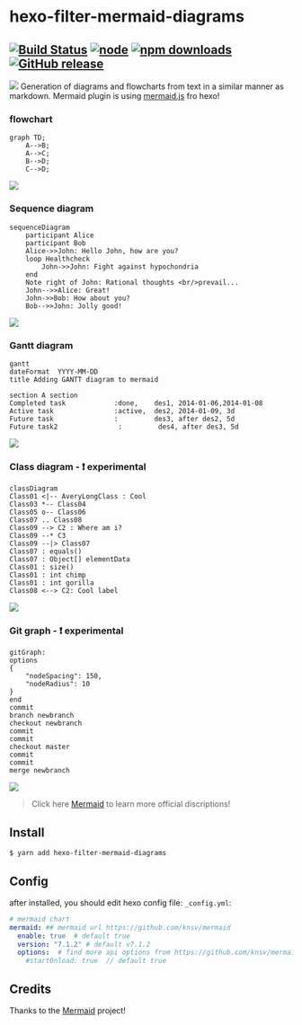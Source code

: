 # hexo-filter-mermaid-diagrams
[![Build Status](https://travis-ci.org/webappdevelp/hexo-filter-mermaid-diagrams.svg?branch=master)](https://travis-ci.org/webappdevelp/hexo-filter-mermaid-diagrams)
[![node](https://img.shields.io/node/v/hexo-filter-mermaid-diagrams.svg)](https://www.npmjs.com/package/hexo-filter-mermaid-diagrams)
[![npm downloads](https://img.shields.io/npm/dt/hexo-filter-mermaid-diagrams.svg)](https://www.npmjs.com/package/hexo-filter-mermaid-diagrams)
[![GitHub release](https://img.shields.io/github/release/webappdevelp/hexo-filter-mermaid-diagrams.svg)](https://github.com/webappdevelp/hexo-filter-mermaid-diagrams/releases/v1.0.0)
----
![](/img/header.png)
Generation of diagrams and flowcharts from text in a similar manner as markdown.
Mermaid plugin is using [mermaid.js](https://mermaidjs.github.io/) fro hexo!
### flowchart
```
graph TD;
    A-->B;
    A-->C;
    B-->D;
    C-->D;
```
![](/img/flow.png)
### Sequence diagram
```
sequenceDiagram
    participant Alice
    participant Bob
    Alice->>John: Hello John, how are you?
    loop Healthcheck
        John->>John: Fight against hypochondria
    end
    Note right of John: Rational thoughts <br/>prevail...
    John-->>Alice: Great!
    John->>Bob: How about you?
    Bob-->>John: Jolly good!
```
![](/img/sequence.png)
### Gantt diagram
```
gantt
dateFormat  YYYY-MM-DD
title Adding GANTT diagram to mermaid

section A section
Completed task            :done,    des1, 2014-01-06,2014-01-08
Active task               :active,  des2, 2014-01-09, 3d
Future task               :         des3, after des2, 5d
Future task2               :         des4, after des3, 5d
```
![](/img/gantt.png)
### Class diagram - ❗️ experimental
```
classDiagram
Class01 <|-- AveryLongClass : Cool
Class03 *-- Class04
Class05 o-- Class06
Class07 .. Class08
Class09 --> C2 : Where am i?
Class09 --* C3
Class09 --|> Class07
Class07 : equals()
Class07 : Object[] elementData
Class01 : size()
Class01 : int chimp
Class01 : int gorilla
Class08 <--> C2: Cool label
```
![](/img/class.png)
### Git graph - ❗️ experimental
```
gitGraph:
options
{
    "nodeSpacing": 150,
    "nodeRadius": 10
}
end
commit
branch newbranch
checkout newbranch
commit
commit
checkout master
commit
commit
merge newbranch
```
![](/img/git.png)

> Click here [Mermaid](https://github.com/knsv/mermaid) to learn more official discriptions! 

## Install
```bash
$ yarn add hexo-filter-mermaid-diagrams
```

## Config
after installed, you should edit hexo config file: `_config.yml`:
```yaml
# mermaid chart
mermaid: ## mermaid url https://github.com/knsv/mermaid
  enable: true  # default true
  version: "7.1.2" # default v7.1.2
  options:  # find more api options from https://github.com/knsv/mermaid/blob/master/src/mermaidAPI.js
    #startOnload: true  // default true
```
## Credits
Thanks to the [Mermaid](https://mermaidjs.github.io/) project!